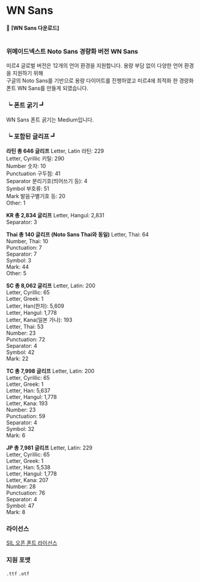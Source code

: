 # WN Sans



🔗 **[WN Sans 다운로드]**
<br><br>


### 위메이드넥스트 Noto Sans 경량화 버전 WN Sans

미르4 글로벌 버전은 12개의 언어 환경을 지원합니다.
용량 부담 없이 다양한 언어 환경을 지원하기 위해 <br>
구글의 Noto Sans를 기반으로 용량 다이어트를 진행하였고 미르4에 최적화 한 경량화 폰트 WN Sans를 만들게 되였습니다.

### ┕  폰트 굵기 ┛
WN Sans 폰트 굵기는 Medium입니다.

### ┕  포함된 글리프 ┛

**라틴 총 646 글리프**
Letter, Latin 라틴: 229<br>
Letter, Cyrillic 키릴: 290<br>
Number 숫자: 10<br>
Punctuation 구두점: 41<br>
Separator 분리기호(띄어쓰기 등): 4<br>
Symbol 부호류: 51<br>
Mark 발음구별기호 등: 20<br>
Other: 1<br>
 

**KR 총 2,834 글리프**
Letter, Hangul: 2,831<br>
Separator: 3<br>
 

**Thai 총 140 글리프 (Noto Sans Thai와 동일)**
Letter, Thai: 64<br>
Number, Thai: 10<br>
Punctuation: 7<br>
Separator: 7<br>
Symbol: 3<br>
Mark: 44<br>
Other: 5<br>
 

**SC 총 8,062 글리프**
Letter, Latin: 200<br>
Letter, Cyrillic: 65<br>
Letter, Greek: 1<br>
Letter, Han(한자): 5,609<br>
Letter, Hangul: 1,778<br>
Letter, Kana(일본 가나): 193<br>
Letter, Thai: 53<br>
Number: 23<br>
Punctuation: 72<br>
Separator: 4<br>
Symbol: 42<br>
Mark: 22<br>
 

**TC 총 7,998 글리프**
Letter, Latin: 200<br>
Letter, Cyrillic: 65<br>
Letter, Greek: 1<br>
Letter, Han: 5,637<br>
Letter, Hangul: 1,778<br>
Letter, Kana: 193<br>
Number: 23<br>
Punctuation: 59<br>
Separator: 4<br>
Symbol: 32<br>
Mark: 6<br>
 

**JP 총 7,981 글리프**
Letter, Latin: 229<br>
Letter, Cyrillic: 65<br>
Letter, Greek: 1<br>
Letter, Han: 5,538<br>
Letter, Hangul: 1,778<br>
Letter, Kana: 207<br>
Number: 28<br>
Punctuation: 76<br>
Separator: 4<br>
Symbol: 47<br>
Mark: 8<br>

### 라이선스

[SIL 오픈 폰트 라이선스](https://scripts.sil.org/cms/scripts/page.php?site_id=nrsi&id=OFL)

### 지원 포맷

`.ttf` `.otf`

<br><br>
